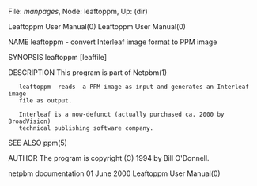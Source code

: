 File: *manpages*,  Node: leaftoppm,  Up: (dir)

Leaftoppm User Manual(0)                              Leaftoppm User Manual(0)



NAME
       leaftoppm - convert Interleaf image format to PPM image


SYNOPSIS
       leaftoppm [leaffile]


DESCRIPTION
       This program is part of Netpbm(1)

       leaftoppm  reads  a PPM image as input and generates an Interleaf image
       file as output.

       Interleaf is a now-defunct (actually purchased ca. 2000 by BroadVision)
       technical publishing software company.


SEE ALSO
       ppm(5)



AUTHOR
       The program is copyright (C) 1994 by Bill O'Donnell.



netpbm documentation             01 June 2000         Leaftoppm User Manual(0)
